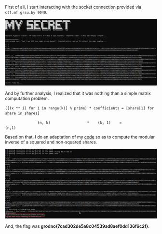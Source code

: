 First of all, I start interacting with the socket connection provided via `ctf.mf.grsu.by 9040`.

![view-remote-interaction-](./dist/view-remote-interaction-.png)

And by further analysis, I realized that it was nothing than a simple matrix computation problem.

`([(x ** i) for i in range(k)] % prime) * coefficients = [share[1] for share in shares]`

`                (n, k)                 *    (k, 1)    =             (n,1)             `

Based on that, I do an adaptation of my [code](./solve/wu.py) so as to compute the modular inverse of a squared and non-squared shares.

![view-remote-flag-content-](./solve/view-remote-flag-content-.png)

And, the flag was **grodno{7cad302de5a8c04539ad8aef0dd136f6c2f}**.
